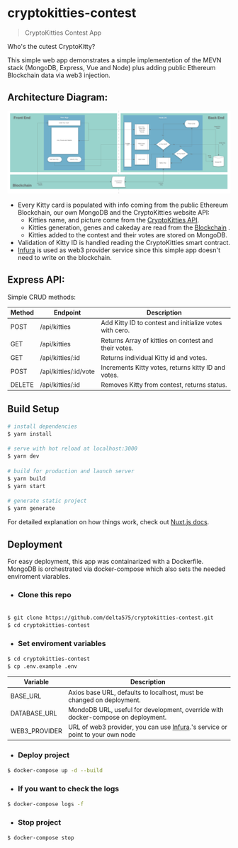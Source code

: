 # cryptokitties-contest

> CryptoKitties Contest App

Who's the cutest CryptoKitty?

This simple web app demonstrates a simple implementetion of the MEVN stack (MongoDB, Express, Vue and Node) plus adding public Ethereum Blockchain data via web3 injection.

## Architecture Diagram:

![Architecture](static/architechture.PNG)

- Every Kitty card is populated with info coming from the public Ethereum Blockchain, our own MongoDB and the CryptoKitties website API:
  - Kitties name, and picture come from the [CryptoKitties API](https://api.cryptokitties.co/kitties/1).
  - Kitties generation, genes and cakeday are read from the [Blockchain](https://etherscan.io/token/0x06012c8cf97bead5deae237070f9587f8e7a266d) .
  - Kitties added to the contest and their votes are stored on MongoDB.
- Validation of Kitty ID is handled reading the CryptoKitties smart contract.
- [Infura](https://infura.io) is used as web3 provider service since this simple app doesn't need to write on the blockchain.

## Express API:

Simple CRUD methods:

| Method | Endpoint              | Description                                             |
| ------ | --------------------- | ------------------------------------------------------- |
| POST   | /api/kitties          | Add Kitty ID to contest and initialize votes with cero. |
| GET    | /api/kitties          | Returns Array of kitties on contest and their votes.    |
| GET    | /api/kitties/:id      | Returns individual Kitty id and votes.                  |
| POST   | /api/kitties/:id/vote | Increments Kitty votes, returns kitty ID and votes.     |
| DELETE | /api/kitties/:id      | Removes Kitty from contest, returns status.             |

## Build Setup

```bash
# install dependencies
$ yarn install

# serve with hot reload at localhost:3000
$ yarn dev

# build for production and launch server
$ yarn build
$ yarn start

# generate static project
$ yarn generate
```

For detailed explanation on how things work, check out [Nuxt.js docs](https://nuxtjs.org).

## Deployment

For easy deployment, this app was containarized with a Dockerfile. MongoDB is orchestrated via docker-compose which also sets the needed enviroment viarables.

- ### Clone this repo

```bash

$ git clone https://github.com/delta575/cryptokitties-contest.git
$ cd cryptokitties-contest
```

- ### Set enviroment variables

```bash
$ cd cryptokitties-contest
$ cp .env.example .env
```

| Variable      | Description                                                                                        |
| ------------- | -------------------------------------------------------------------------------------------------- |
| BASE_URL      | Axios base URL, defaults to localhost, must be changed on deployment.                              |
| DATABASE_URL  | MondoDB URL, useful for development, override with docker-compose on deployment.                   |
| WEB3_PROVIDER | URL of web3 provider, you can use [Infura](https://infura.io).'s service or point to your own node |

- ### Deploy project

```bash
$ docker-compose up -d --build
```

- ### If you want to check the logs

```bash
$ docker-compose logs -f
```

- ### Stop project

```bash
$ docker-compose stop
```
